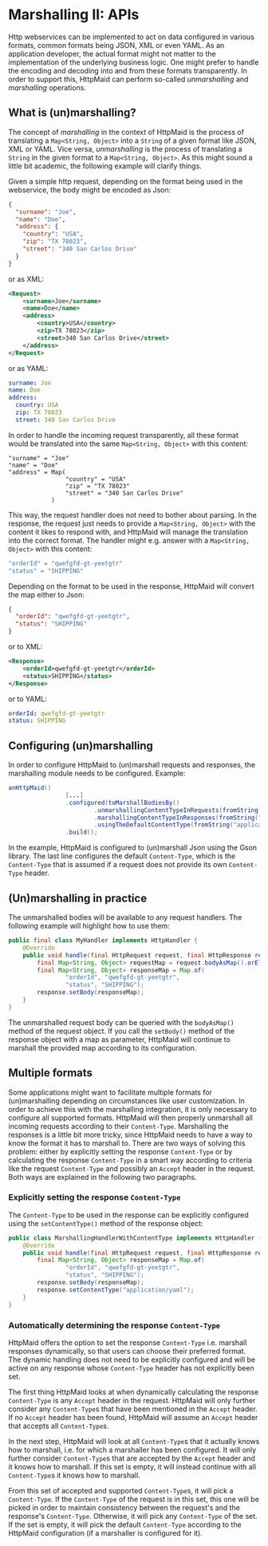 # Marshalling II: APIs

Http webservices can be implemented to act on data configured in various
formats, common formats being JSON, XML or even YAML. As an application
developer, the actual format might not matter to the implementation of the
underlying business logic. One might prefer to handle the encoding and decoding
into and from these formats transparently. In order to support this,
HttpMaid can perform so-called *unmarshalling* and *marshalling* operations.

## What is (un)marshalling?
The concept of *marshalling* in the context of HttpMaid is the process of
translating a `Map<String, Object>` into a `String` of a given format like JSON, XML or YAML.
Vice versa, *unmarshalling* is the process of translating a `String` in the given format to a
`Map<String, Object>`.
As this might sound a little bit academic, the following example will clarify things.


Given a simple http request, depending on the format being used in the webservice,
the body might be encoded as Json: 
```json
{
  "surname": "Joe",
  "name": "Doe",
  "address": {
    "country": "USA",
    "zip": "TX 78023",
    "street": "340 San Carlos Drive"
  }
}
```
or as XML:
```xml
<Request>
    <surname>Joe</surname>
    <name>Doe</name>
    <address>
        <country>USA</country>
        <zip>TX 78023</zip>
        <street>340 San Carlos Drive</street>
    </address>
</Request>
```
or as YAML:
```yaml
surname: Joe
name: Doe
address:
  country: USA
  zip: TX 78023
  street: 340 San Carlos Drive
```
In order to handle the incoming request transparently, all these format would be translated
into the same `Map<String, Object>` with this content: 
```
"surname" = "Joe"
"name" = "Doe"
"address" = Map(
                "country" = "USA"
                "zip" = "TX 78023" 
                "street" = "340 San Carlos Drive"
            )
```
This way, the request handler does not need to bother about parsing.
In the response, the request just needs to provide a `Map<String, Object>` with the
content it likes to respond with, and HttpMaid will manage the translation into
the correct format.
The handler might e.g. answer with a `Map<String, Object>` with this content:
```java
"orderId" = "qwefgfd-gt-yeetgtr"
"status" = "SHIPPING"
```
Depending on the format to be used in the response, HttpMaid will convert the map
either to Json:
```json
{
  "orderId": "qwefgfd-gt-yeetgtr",
  "status": "SHIPPING"  
}
```
or to XML:
```xml
<Response>
    <orderId>qwefgfd-gt-yeetgtr</orderId>
    <status>SHIPPING</status>
</Response>
```
or to YAML:
```yaml
orderId: qwefgfd-gt-yeetgtr
status: SHIPPING
```

## Configuring (un)marshalling
In order to configure HttpMaid to (un)marshall requests and responses, the marshalling module needs to be configured. Example:
```java
anHttpMaid()
                [...]
                .configured(toMarshallBodiesBy()
                        .unmarshallingContentTypeInRequests(fromString("application/json")).with(body -> GSON.fromJson(body, Map.class))
                        .marshallingContentTypeInResponses(fromString("application/json")).with(map -> GSON.toJson(map))
                        .usingTheDefaultContentType(fromString("application/json")))
                .build();
```
In the example, HttpMaid is configured to (un)marshall Json using the Gson library. The last line configures the default `Content-Type`, which
is the `Content-Type` that is assumed if a request does not provide its own `Content-Type` header.

## (Un)marshalling in practice
The unmarshalled bodies will be available to any request handlers. The following example will highlight how to use them:
```java
public final class MyHandler implements HttpHandler {
    @Override
    public void handle(final HttpRequest request, final HttpResponse response) {
        final Map<String, Object> requestMap = request.bodyAsMap().orElseThrow();
        final Map<String, Object> responseMap = Map.of(
                "orderId", "qwefgfd-gt-yeetgtr",
                "status", "SHIPPING");
        response.setBody(responseMap);
    }
}
```
The unmarshalled request body can be queried with the `bodyAsMap()` method of the request object.
If you call the `setBody()` method of the response object with a map as parameter, HttpMaid
will continue to marshall the provided map according to its configuration.
## Multiple formats
Some applications might want to facilitate multiple formats for (un)marshalling depending
on circumstances like user customization. In order to achieve this with the marshalling integration,
it is only necessary to configure all supported formats. HttpMaid will then properly
unmarshall all incoming requests according to their `Content-Type`. Marshalling
the responses is a little bit more tricky, since HttpMaid needs to have a 
way to know the format it has to marshall to. There are two ways of solving this problem:
either by explicitly setting the response `Content-Type` or by calculating the response
`Content-Type` in a smart way according to criteria like the request `Content-Type` and
possibly an `Accept` header in the request. Both ways are explained in the following
two paragraphs.

### Explicitly setting the response `Content-Type`
The `Content-Type` to be used in the response can be explicitly configured using
the `setContentType()` method of the response object:
<!---[CodeSnippet] (marshallingHandlerWithContentType)-->
```java
public class MarshallingHandlerWithContentType implements HttpHandler {
    @Override
    public void handle(final HttpRequest request, final HttpResponse response) {
        final Map<String, Object> responseMap = Map.of(
                "orderId", "qwefgfd-gt-yeetgtr",
                "status", "SHIPPING");
        response.setBody(responseMap);
        response.setContentType("application/yaml");
    }
}
```

### Automatically determining the response `Content-Type`
HttpMaid offers the option to set the response `Content-Type` i.e. marshall responses
dynamically, so that users can choose their preferred format. The dynamic handling
does not need to be explicitly configured and will be active on any response
whose `Content-Type` header has not explicitly been set.

The first thing HttpMaid looks at when dynamically calculating the response `Content-Type`
is any `Accept` header in the request. HttpMaid will only further consider any
`Content-Type`s that have been mentioned in the `Accept` header. If no `Accept` header
has been found, HttpMaid will assume an `Accept` header that accepts all `Content-Type`s.

In the next step, HttpMaid will look at all `Content-Type`s that it actually knows how 
to marshall, i.e. for which a marshaller has been configured. It will only further
consider `Content-Type`s that are accepted by the `Accept` header and it knows how
to marshall. If this set is empty, it will instead continue with all `Content-Type`s
it knows how to marshall.

From this set of accepted and supported `Content-Type`s, it will pick a `Content-Type`.
If the `Content-Type` of the request is in this set, this one will be picked in
order to maintain consistency between the request's and the response's `Content-Type`.
Otherwise, it will pick any `Content-Type` of the set. If the set is empty,
it will pick the default `Content-Type` according to the HttpMaid configuration (if a marshaller is configured for it). 
